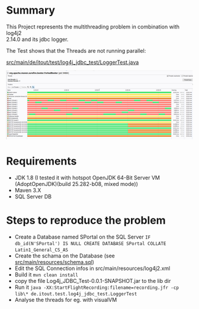 # Summary

This Project represents the multithreading problem in combination with log4j2  
2.14.0 and its jdbc logger.

The Test shows that 
the Threads are not running parallel:

[src/main/de/itout/test/log4j_jdbc_test/LoggerTest.java](src/test/de/itout/test/log4j_jdbc_test/LoggerTest.java)

![Alt text](img/jdbc_logger_multithreading.gif?raw=true "Multithreading")


# Requirements 

- JDK 1.8 (I tested it with hotspot OpenJDK 64-Bit Server VM (AdoptOpenJDK)(build 25.282-b08, mixed mode))
- Maven 3.X
- SQL Server DB

# Steps to reproduce the problem

- Create a Database named SPortal on the SQL Server `IF db_id(N'SPortal') IS NULL CREATE DATABASE SPortal COLLATE Latin1_General_CS_AS`
- Create the schama on the Database (see [src/main/resources/schema.sql](src/test/resources/schema.sql))
- Edit the SQL Connection infos in src/main/resources/log4j2.xml 
- Build it `mvn clean install`
- copy the file Log4j_JDBC_Test-0.0.1-SNAPSHOT.jar to the lib dir
- Run it `java -XX:StartFlightRecording:filename=recording.jfr -cp lib\* de.itout.test.log4j_jdbc_test.LoggerTest`
- Analyse the threads for eg. with visualVM

